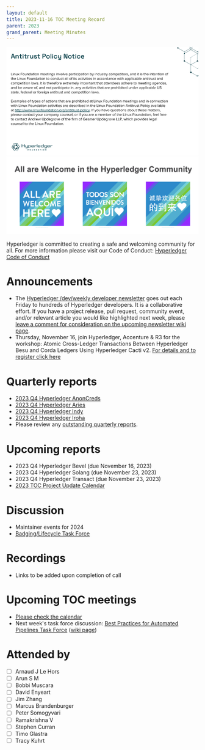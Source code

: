 ```yaml
---
layout: default
title: 2023-11-16 TOC Meeting Record
parent: 2023
grand_parent: Meeting Minutes
---
```

![Antitrust Policy Notice](../images/antitrust-policy-notice.png "Antitrust Policy Notice")
![All are Welcome in the Hyperledger Community](../images/all-are-welcome.png "All are Welcome in the Hyperledger Community")

Hyperledger is committed to creating a safe and welcoming community for all. For more information please visit our Code of Conduct: [Hyperledger Code of Conduct](https://toc.hyperledger.org/governing-documents/code-of-conduct.html)

# Announcements
* The [Hyperledger /dev/weekly developer newsletter](https://wiki.hyperledger.org/pages/viewpage.action?pageId=39618905) goes out each Friday to hundreds of Hyperledger developers. It is a collaborative effort. If you have a project release, pull request, community event, and/or relevant article you would like highlighted next week, please [leave a comment for consideration on the upcoming newsletter wiki page](https://wiki.hyperledger.org/display/DR/2023).
* Thursday, November 16, join Hyperledger, Accenture & R3 for the workshop: Atomic Cross-Ledger Transactions Between Hyperledger Besu and Corda Ledgers Using Hyperledger Cacti v2. [For details and to register click here](https://zoom.us/meeting/register/tJUuce6tpzsqEt2DvUErQ0LnW1qsC0PCT9Dz#/registration) 

# Quarterly reports
* [2023 Q4 Hyperledger AnonCreds](https://github.com/hyperledger/toc/pull/180)
* [2023 Q4 Hyperledger Aries](https://github.com/hyperledger/toc/pull/181)
* [2023 Q4 Hyperledger Indy](https://github.com/hyperledger/toc/pull/182)
* [2023 Q4 Hyperledger Iroha](https://github.com/hyperledger/toc/pull/183)
* Please review any [outstanding quarterly reports](https://github.com/hyperledger/toc/pulls?q=is%3Apr+is%3Aopen+label%3Aquarterly-report+user-review-requested%3A%40me).

# Upcoming reports
* 2023 Q4 Hyperledger Bevel (due November 16, 2023)
* 2023 Q4 Hyperledger Solang (due November 23, 2023)
* 2023 Q4 Hyperledger Transact (due November 23, 2023)
* [2023 TOC Project Update Calendar](../../project-reports/2023/2023-updates.md)

# Discussion
* Maintainer events for 2024
* [Badging/Lifecycle Task Force](https://github.com/hyperledger/toc/issues/50)

# Recordings
* Links to be added upon completion of call

# Upcoming TOC meetings
* [Please check the calendar](https://lists.hyperledger.org/g/toc/calendar)
* Next week's task force discussion: [Best Practices for Automated Pipelines Task Force](https://github.com/hyperledger/toc/issues/44) ([wiki page](https://wiki.hyperledger.org/display/TF/Best+Practices+for+Automated+Pipelines))

# Attended by
* [ ] Arnaud J Le Hors
* [ ] Arun S M
* [ ] Bobbi Muscara
* [ ] David Enyeart
* [ ] Jim Zhang
* [ ] Marcus Brandenburger
* [ ] Peter Somogyvari
* [ ] Ramakrishna V
* [ ] Stephen Curran
* [ ] Timo Glastra
* [ ] Tracy Kuhrt
